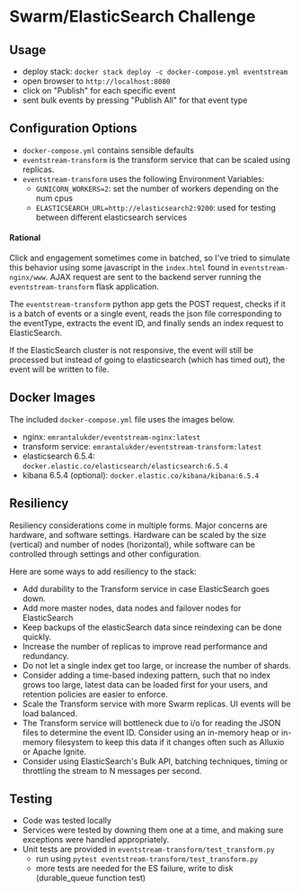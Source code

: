 # Swarm/ElasticSearch Challenge

## Usage

* deploy stack: `docker stack deploy -c docker-compose.yml eventstream`
* open browser to `http://localhost:8080`
* click on "Publish" for each specific event
* sent bulk events by pressing "Publish All" for that event type

## Configuration Options

* `docker-compose.yml` contains sensible defaults
* `eventstream-transform` is the transform service that can be scaled using replicas.
* `eventstream-transform` uses the following Environment Variables:
    * `GUNICORN_WORKERS=2`: set the number of workers depending on the num cpus
    * `ELASTICSEARCH_URL=http://elasticsearch2:9200`: used for testing between different elasticsearch services

#### Rational

Click and engagement sometimes come in batched, so I've tried to simulate this behavior using some javascript in the `index.html` found in `eventstream-nginx/www`. AJAX request are sent to the backend server running the `eventstream-transform` flask application.

The `eventstream-transform` python app gets the POST request, checks if it is a batch of events or a single event, reads the json file corresponding to the eventType, extracts the event ID, and finally sends an index request to ElasticSearch.

If the ElasticSearch cluster is not responsive, the event will still be processed but instead of going to elasticsearch (which has timed out), the event will be written to file.

## Docker Images

The included `docker-compose.yml` file uses the images below.

* nginx: `emrantalukder/eventstream-nginx:latest`
* transform service: `emrantalukder/eventstream-transform:latest`
* elasticsearch 6.5.4: `docker.elastic.co/elasticsearch/elasticsearch:6.5.4`
* kibana 6.5.4 (optional): `docker.elastic.co/kibana/kibana:6.5.4`

## Resiliency

Resiliency considerations come in multiple forms. Major concerns are hardware, and software settings. Hardware can be scaled by the size (vertical) and number of nodes (horizontal), while software can be controlled through settings and other configuration.

Here are some ways to add resiliency to the stack:

* Add durability to the Transform service in case ElasticSearch goes down.
* Add more master nodes, data nodes and failover nodes for ElasticSearch
* Keep backups of the elasticSearch data since reindexing can be done quickly.
* Increase the number of replicas to improve read performance and redundancy.
* Do not let a single index get too large, or increase the number of shards.
* Consider adding a time-based indexing pattern, such that no index grows too large, latest data can be loaded first for your users, and retention policies are easier to enforce.
* Scale the Transform service with more Swarm replicas. UI events will be load balanced.
* The Transform service will bottleneck due to i/o for reading the JSON files to determine the event ID. Consider using an in-memory heap or in-memory filesystem to keep this data if it changes often such as Alluxio or Apache Ignite.
* Consider using ElasticSearch's Bulk API, batching techniques, timing or throttling the stream to N messages per second.

## Testing

* Code was tested locally 
* Services were tested by downing them one at a time, and making sure exceptions were handled appropriately.
* Unit tests are provided in `eventstream-transform/test_transform.py`
    * run using `pytest eventstream-transform/test_transform.py`
    * more tests are needed for the ES failure, write to disk (durable_queue function test)